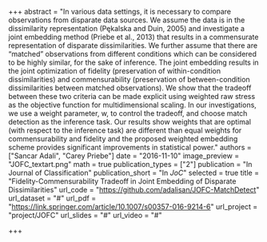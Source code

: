 +++
abstract = "In various data settings, it is necessary to compare observations from disparate data sources. We assume the data is in the dissimilarity representation (Pękalska and Duin, 2005) and investigate a joint embedding method (Priebe et al., 2013) that results in a commensurate representation of disparate dissimilarities. We further assume that there are “matched” observations from different conditions which can be considered to be highly similar, for the sake of inference. The joint embedding results in the joint optimization of fidelity (preservation of within-condition dissimilarities) and commensurability (preservation of between-condition dissimilarities between matched observations). We show that the tradeoff between these two criteria can be made explicit using weighted raw stress as the objective function for multidimensional scaling. In our investigations, we use a weight parameter, w, to control the tradeoff, and choose match detection as the inference task. Our results show weights that are optimal (with respect to the inference task) are different than equal weights for commensurability and fidelity and the proposed weighted embedding scheme provides significant improvements in statistical power."
authors = ["Sancar Adali", "Carey Priebe"]
date = "2016-11-10"
image_preview = "JOFC_textart.png"
math = true
publication_types = ["2"]
publication = "In Journal of Classification"
publication_short = "In *JoC*"
selected = true
title = "Fidelity-Commensurability Tradeoff in Joint Embedding of Disparate Dissimilarities"
url_code = "https://github.com/adalisan/JOFC-MatchDetect"
url_dataset = "#"
url_pdf = "https://link.springer.com/article/10.1007/s00357-016-9214-6"
url_project = "project/JOFC"
url_slides = "#"
url_video = "#"

+++
